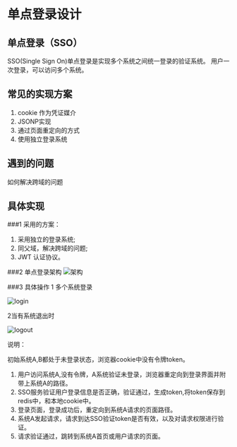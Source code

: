 # 单点登录设计


## 单点登录（SSO）
SSO(Single Sign On)单点登录是实现多个系统之间统一登录的验证系统。
用户一次登录，可以访问多个系统。

## 常见的实现方案
1. cookie 作为凭证媒介
2. JSONP实现
3. 通过页面重定向的方式
4. 使用独立登录系统

## 遇到的问题
如何解决跨域的问题


## 具体实现
###1  采用的方案：

1. 采用独立的登录系统;
2. 同父域，解决跨域的问题;
3. JWT 认证协议。

###2  单点登录架构
![架构](./sso_schema.png)

###3  具体操作
1 多个系统登录

![login](./sso_login.png)

2当有系统退出时

![logout](./sso_logout.png)

说明：

初始系统A,B都处于未登录状态，浏览器cookie中没有令牌token。

1. 用户访问系统A,没有令牌，A系统验证未登录，浏览器重定向到登录界面并附带上系统A的路径。
2. SSO服务验证用户登录信息是否正确，验证通过，生成token,将token保存到redis中，和本地cookie中。
3. 登录页面，登录成功后，重定向到系统A请求的页面路径。
4. 系统A发起请求，请求到达SSO验证token是否有效，以及对请求权限进行验证。
5. 请求验证通过，跳转到系统A首页或用户请求的页面。
